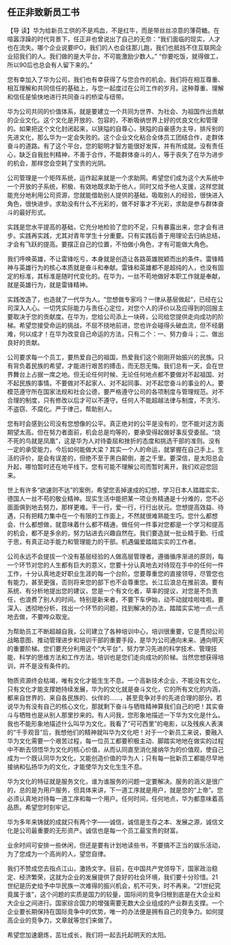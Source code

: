 ## 任正非致新员工书



【导  读】华为给新员工供的不是鸡血，不是红牛，而是带丝丝凉意的薄荷糖。在喧嚣浮躁的时代背景下，任正非也曾说出了自己的无奈：“我们面临的现实，人才也在流失。哪个企业说要IPO，我们的人也会往那儿跑，我们也抵挡不住互联网企业招我们的人。我们做的是大平台，不可能激励少数人。” “你要吃饭，就得做工，所以90后也总会有人留下来的。”



您有幸加入了华为公司，我们也有幸获得了与您合作的机会。我们将在相互尊重、相互理解和共同信任的基础上，与您一起度过在公司工作的岁月。这种尊重、理解和信任是愉快地进行共同奋斗的桥梁与纽带。

华为公司共同的价值体系，就是要建立一个共同为世界、为社会、为祖国作出贡献的企业文化。这个文化是开放的、包容的，不断吸纳世界上好的优良文化和管理的。如果把这个文化封闭起来，以狭隘的自尊心，狭隘的自豪感为主导，排斥别的先进文化，那么华为一定会失败的。这个企业文化粘合全体员工团结合作，走群体奋斗的道路。有了这个平台，您的聪明才智方能很好发挥，并有所成就。没有责任心，缺乏自我批判精神，不善于合作，不能群体奋斗的人，等于丧失了在华为进步的机会，那样您会空耗了宝贵的光阴。

公司管理是一个矩阵系统，运作起来就是一个求助网。希望您们成为这个大系统中一个开放的子系统，积极、有效地既求助于他人，同时又给予他人支援，这样您就能充分地利用公司资源，您就能借助别人提供的基础，吸取别人的经验，很快进入角色，很快进步。求助没有什么不光彩的，做不好事才不光彩，求助是参与群体奋斗的最好形式。

实践是您水平提高的基础，它充分地检验了您的不足，只有暴露出来，您才会有进步。实践再实践，尤其对青年学生十分重要。只有实践后善于用理论去归纳总结，才会有飞跃的提高。要摆正自己的位置，不怕做小角色，才有可能做大角色。

我们呼唤英雄，不让雷锋吃亏，本身就是创造让各路英雄脱颖而出的条件。雷锋精神与英雄行为的核心本质就是奋斗和奉献。雷锋和英雄都不是超纯的人，也没有固定的标准，其标准是随时代变化的。在华为，一丝不苟地做好本职工作就是奉献，就是英雄行为，就是雷锋精神。

实践改造了，也造就了一代华为人。“您想做专家吗？一律从基层做起”，已经在公司深入人心。一切凭实际能力与责任心定位，对您个人的评价以及应得到的回报主要取决于您的贡献度。在华为，您给公司添上一块砖，公司给您提供走向成功的阶梯。希望您接受命运的挑战，不屈不挠地前进，您也许会碰得头破血流，但不经磨难，何以成才！在华为改变自己命运的方法，只有二个：一、努力奋斗；二、做出良好的贡献。

公司要求每一个员工，要热爱自己的祖国，热爱我们这个刚刚开始振兴的民族。只有背负着民族的希望，才能进行艰苦的搏击，而无怨无悔。我们总有一天，会在世界舞台上占据一席之地。但无论任何时候、无论任何地点都不要做对不起祖国、对不起民族的事情。不要做对不起家人、对不起同事、对不起您奋斗的事业的人。要模范遵守所在国家法规和社会公德，要严格遵守公司的各项制度与管理规范。对不合理的制度，只有修改以后才可以不遵守。任何人不能超越法律与制度，不贪污、不盗窃、不腐化。严于律己，帮助别人。

您有时会感到公司没有您想像的公平。真正绝对的公平是没有的，您不能对这方面期望太高。但在努力者面前，机会总是均等的，要承受得起做好事反受委屈。“烧不死的鸟就是凤凰”，这是华为人对待委屈和挫折的态度和挑选干部的准则。没有一定的承受能力，今后如何能做大梁？其实一个人的命运，就掌握在自己手上。生活的评价，是会有误差的，但绝不至于黑白颠倒，差之千里。要深信，是太阳总会升起，哪怕暂时还在地平线下。您有可能不理解公司而暂时离开，我们欢迎您回来。

世上有许多“欲速则不达”的案例，希望您丢掉速成的幻想，学习日本人踏踏实实、德国人一丝不苟的敬业精神。现实生活中能把某一项业务精通是十分难的，您不必面面俱到地去努力，那样更难。干一行，爱一行，行行出状元。您想提高效益、待遇，只有把精力集中在一个有限的工作面上，不然就很难熟能生巧。您什么都想会、什么都想做，就意味着什么都不精通，做任何一件事对您都是一个学习和提高的机会，都不是多余的，努力钻进去兴趣自然在。我们要造就一批业精于勤、行成于思，有真正动手能力和管理能力的干部。机遇偏爱踏踏实实的工作者。

公司永远不会提拔一个没有基层经验的人做高层管理者。遵循循序渐进的原则，每一个环节对您的人生都有巨大的意义，您要十分认真地去对待现在手中的任何一件工作，十分认真地走好职业生涯的每一个台阶。您要尊重您的直接领导，尽管您也有能力，甚至更强，否则将来您的部下也不会尊重您。长江后浪总在推前浪。要有系统、有分析地提出您的建议，您是一个有文化者，草率的提议，对您是不负责任，也浪费了别人的时间。特别是新来者，不要下车伊始，动不动就哇啦哇啦。要深入、透彻地分析，找出一个环节的问题，找到解决的办法，踏踏实实地一点一点地去做，不要哗众取宠。

为帮助员工不断超越自我，公司建立了各种培训中心，培训很重要，它是贯彻公司战略意图、推动管理进步和培训干部的重要手段，是华为公司通向未来、通向明天的重要阶梯。您们要充分利用这个“大平台”，努力学习先进的科学技术、管理技能、科学的思维方法和工作方法，培训也是您们走向成功的阶梯。当然您想获得培训，并不是没有条件的。

物质资源终会枯竭，唯有文化才能生生不息。一个高新技术企业，不能没有文化，只有文化才能支撑她持续发展，华为的文化就是奋斗文化，它的所有文化的内涵，都来自世界的、来自各民族的、伙伴的……，甚至竞争对手的先进合理的部分。若说华为有没有自己的核心文化，那就剩下奋斗与牺牲精神算我们自己的吧！其实奋斗与牺牲也是从别人那里抄来的。有人问我，您形象地描述一下华为文化是什么。我也不能形象地描述什么叫华为文化，我看了“可可西里”的电影，以及残疾人表演的“千手观音”后，我想他们的精神就叫华为文化吧！对于一个新员工来说，要融入华为文化需要一个艰苦过程，每一位员工都要积极主动、脚踏实地地在做实的过程中不断去领悟华为文化的核心价值，从而认同直至消化接纳华为的价值观，使自己成为一个既认同华为文化，又能创造价值的华为人；只有每一批新员工都能尽早地接纳和弘扬华为的文化，才能使华为文化生生不息。

华为文化的特征就是服务文化，谁为谁服务的问题一定要解决。服务的涵义是很广的，总的是为用户服务，但具体来讲，下一道工序就是用户，就是您的“上帝”。您必须认真地对待每一道工序和每一个用户。任何时间，任何地点，华为都意味着高品质。希望您时刻牢记。

华为多年来铸就的成就只有两个字——诚信，诚信是生存之本、发展之源，诚信文化是公司最重要的无形资产。诚信也是每一个员工最宝贵的财富。

业余时间可安排一些休闲，但还是要有计划地读些书，不要搞不正当的娱乐活动，为了您成为一个高尚的人，望您自律。

我们不赞成您去指点江山，激扬文字。目前，在中国共产党领导下，国家政治稳定、经济繁荣，这就为企业的发展提供了良好的社会环境，我们要十分珍惜。21世纪是历史给予中华民族一次难得的振兴机会，机不可失，时不再来。“21世纪究竟属于谁”，这个问题的实质是国力的较量，国际间的竞争归根到底是在大企业和大企业之间进行。国家综合国力的增强需要无数大企业组成的产业群去支撑。一个企业要长期保持在国际竞争中的优势，唯一的办法便是拥有自己的竞争力。如何提高企业的竞争力，文章就等您们来做了。

希望您加速磨炼，茁壮成长，我们将一起去托起明天的太阳。
